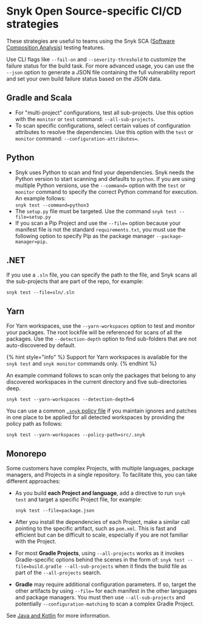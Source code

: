 # Snyk Open Source-specific CI/CD strategies

These strategies are useful to teams using the Snyk SCA ([Software Composition Analysis](https://snyk.io/blog/what-is-software-composition-analysis-sca-and-does-my-company-need-it/)) testing features.

Use CLI flags like `--fail-on` and `--severity-threshold` to customize the failure status for the build task. For more advanced usage, you can use the `--json` option to generate a JSON file containing the full vulnerability report and set your own build failure status based on the JSON data.

## Gradle and Scala

* For "multi-project" configurations, test all sub-projects. Use this option with the `monitor` or `test` command: `--all-sub-projects`.
* To scan specific configurations, select certain values of configuration attributes to resolve the dependencies. Use this option with the `test` or `monitor` command: `--configuration-attributes=`.

## Python

* Snyk uses Python to scan and find your dependencies. Snyk needs the Python version to start scanning and defaults to `python`. If you are using multiple Python versions, use the `--command=` option with the `test` or `monitor` command to specify the correct Python command for execution. An example follows:\
  `snyk test --command=python3`
* The `setup.py` file must be targeted. Use the command `snyk test --file=setup.py`
* If you scan a Pip Project and use the `--file=` option because your manifest file is not the standard `requirements.txt`, you must use the following option to specify Pip as the package manager `--package-manager=pip.`

## .NET

If you use a `.sln` file, you can specify the path to the file, and Snyk scans all the sub-projects that are part of the repo, for example:

```
snyk test --file=sln/.sln
```

## Yarn

For Yarn workspaces, use the `--yarn-workspaces` option to test and monitor your packages. The root lockfile will be referenced for scans of all the packages. Use the `--detection-depth` option to find sub-folders that are not auto-discovered by default.

{% hint style="info" %}
Support for Yarn workspaces is available for the `snyk test` and `snyk monitor` commands only.
{% endhint %}

An example command follows to scan only the packages that belong to any discovered workspaces in the current directory and five sub-directories deep.

```
snyk test --yarn-workspaces --detection-depth=6
```

You can use a common [`.snyk` policy file](../../../scan-using-snyk/prioritize-your-issues/the-.snyk-file.md) if you maintain ignores and patches in one place to be applied for all detected workspaces by providing the policy path as follows:

```
snyk test --yarn-workspaces --policy-path=src/.snyk
```

## Monorepo

Some customers have complex Projects, with multiple languages, package managers, and Projects in a single repository. To facilitate this, you can take different approaches:

*   As you build **each Project and language**, add a directive to run `snyk test` and target a specific Project file, for example:

    ```
    snyk test --file=package.json
    ```
* After you install the dependencies of each Project, make a similar call pointing to the specific artifact, such as `pom.xml`. This is fast and efficient but can be difficult to scale, especially if you are not familiar with the Project.
* For most **Gradle Projects**, using `--all-projects` works as it invokes Gradle-specific options behind the scenes in the form of: `snyk test --file=build.gradle --all-sub-projects` when it finds the build file as part of the `--all-projects` search.
* **Gradle** may require additional configuration parameters. If so, target the other artifacts by using `--file=` for each manifest in the other languages and package managers. You must then use `--all-sub-projects` and potentially `--configuration-matching` to scan a complex Gradle Project.

See [Java and Kotlin](../../../getting-started/supported-languages-frameworks-and-feature-availability-overview/java-and-kotlin/) for more information.

##

